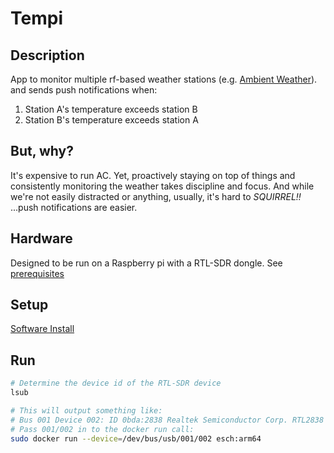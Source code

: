 # Tempi

## Description

App to monitor multiple rf-based weather stations (e.g. [Ambient Weather](https://www.amazon.com/Ambient-Weather-WS-3000-X5-Thermo-Hygrometer-Controlled/dp/B01IPOESHI)). and sends push notifications when:
1. Station A's temperature exceeds station B
2. Station B's temperature exceeds station A

## But, why?
It's expensive to run AC. Yet, proactively staying on top of things and consistently monitoring the weather takes discipline and focus. And while we're not easily distracted or anything, usually, it's hard to *SQUIRREL!!* ...push notifications are easier.

## Hardware
Designed to be run on a Raspberry pi with a RTL-SDR dongle. See [prerequisites](./documentation/prerequisites.md)

## Setup
[Software Install](./documentation/install.md)

## Run

```bash
# Determine the device id of the RTL-SDR device
lsub

# This will output something like:
# Bus 001 Device 002: ID 0bda:2838 Realtek Semiconductor Corp. RTL2838 DVB-T
# Pass 001/002 in to the docker run call:
sudo docker run --device=/dev/bus/usb/001/002 esch:arm64
```